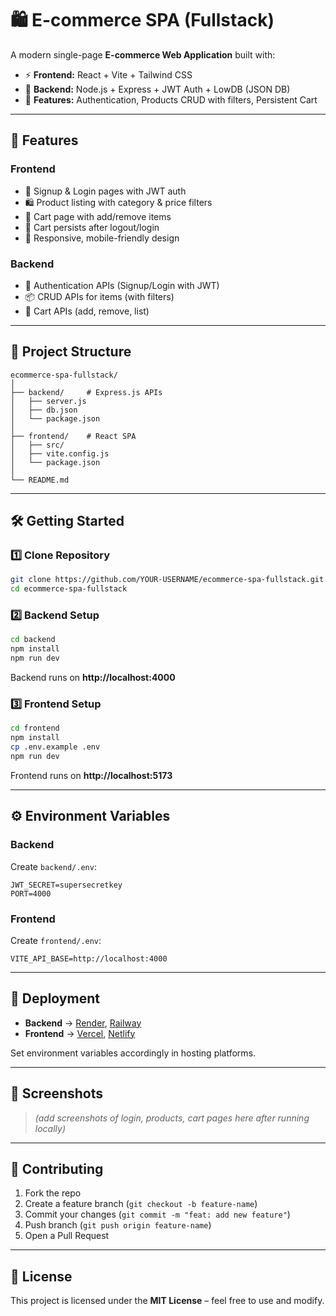 # 🛍️ E-commerce SPA (Fullstack)

A modern single-page **E-commerce Web Application** built with:

- ⚡ **Frontend:** React + Vite + Tailwind CSS  
- 🔐 **Backend:** Node.js + Express + JWT Auth + LowDB (JSON DB)  
- 🛒 **Features:** Authentication, Products CRUD with filters, Persistent Cart  

---

## 🚀 Features

### Frontend
- 🔑 Signup & Login pages with JWT auth  
- 🛍️ Product listing with category & price filters  
- 🛒 Cart page with add/remove items  
- 💾 Cart persists after logout/login  
- 📱 Responsive, mobile-friendly design  

### Backend
- 🔐 Authentication APIs (Signup/Login with JWT)  
- 📦 CRUD APIs for items (with filters)  
- 🛒 Cart APIs (add, remove, list)  

---

## 📂 Project Structure

```
ecommerce-spa-fullstack/
│
├── backend/     # Express.js APIs
│   ├── server.js
│   ├── db.json
│   └── package.json
│
├── frontend/    # React SPA
│   ├── src/
│   ├── vite.config.js
│   └── package.json
│
└── README.md
```

---

## 🛠️ Getting Started

### 1️⃣ Clone Repository
```bash
git clone https://github.com/YOUR-USERNAME/ecommerce-spa-fullstack.git
cd ecommerce-spa-fullstack
```

### 2️⃣ Backend Setup
```bash
cd backend
npm install
npm run dev
```
Backend runs on **http://localhost:4000**

### 3️⃣ Frontend Setup
```bash
cd frontend
npm install
cp .env.example .env
npm run dev
```
Frontend runs on **http://localhost:5173**

---

## ⚙️ Environment Variables

### Backend
Create `backend/.env`:
```
JWT_SECRET=supersecretkey
PORT=4000
```

### Frontend
Create `frontend/.env`:
```
VITE_API_BASE=http://localhost:4000
```

---

## 🚀 Deployment

- **Backend** → [Render](https://render.com), [Railway](https://railway.app)  
- **Frontend** → [Vercel](https://vercel.com), [Netlify](https://www.netlify.com)  

Set environment variables accordingly in hosting platforms.  

---

## 📸 Screenshots

> _(add screenshots of login, products, cart pages here after running locally)_

---

## 🤝 Contributing

1. Fork the repo  
2. Create a feature branch (`git checkout -b feature-name`)  
3. Commit your changes (`git commit -m "feat: add new feature"`)  
4. Push branch (`git push origin feature-name`)  
5. Open a Pull Request  

---

## 📜 License
This project is licensed under the **MIT License** – feel free to use and modify.  
